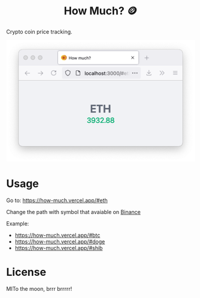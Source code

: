 <h1 align="center">How Much? 🪙</h1>

Crypto coin price tracking.

<div align="center">
  <a href="https://how-much.vercel.app/#eth">
    <img src="./preview.png" alt="Preview" title="How Much?" />
  </a>
</div>

# Usage

Go to: https://how-much.vercel.app/#eth

Change the path with symbol that avaiable on [Binance](binance)

[binance]: https://www.binance.com/

Example:
- https://how-much.vercel.app/#btc
- https://how-much.vercel.app/#doge
- https://how-much.vercel.app/#shib

# License

MITo the moon, brrr brrrrr!
